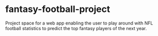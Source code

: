 # fantasy-football-project
Project space for a web app enabling the user to play around with NFL football statistics to predict the top fantasy players of the next year.
